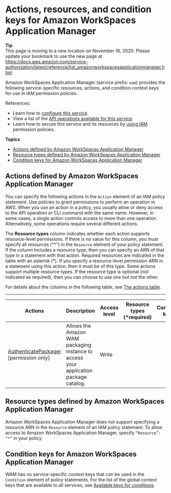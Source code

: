 # Actions, resources, and condition keys for Amazon WorkSpaces Application Manager<a name="list_amazonworkspacesapplicationmanager"></a>

**Tip**  
This page is moving to a new location on November 16, 2020\. Please update your bookmark to use the new page at [https://docs\.aws\.amazon\.com/service\-authorization/latest/reference/list\_amazonworkspacesapplicationmanager\.html](https://docs.aws.amazon.com/service-authorization/latest/reference/list_amazonworkspacesapplicationmanager.html)\. 

Amazon WorkSpaces Application Manager \(service prefix: `wam`\) provides the following service\-specific resources, actions, and condition context keys for use in IAM permission policies\.

References:
+ Learn how to [configure this service](https://docs.aws.amazon.com/wam/latest/adminguide/iam.html)\.
+ View a list of the [API operations available for this service](https://docs.aws.amazon.com/wam/latest/adminguide/)\.
+ Learn how to secure this service and its resources by [using IAM](https://docs.aws.amazon.com/wam/latest/adminguide/iam.html) permission policies\.

**Topics**
+ [Actions defined by Amazon WorkSpaces Application Manager](#amazonworkspacesapplicationmanager-actions-as-permissions)
+ [Resource types defined by Amazon WorkSpaces Application Manager](#amazonworkspacesapplicationmanager-resources-for-iam-policies)
+ [Condition keys for Amazon WorkSpaces Application Manager](#amazonworkspacesapplicationmanager-policy-keys)

## Actions defined by Amazon WorkSpaces Application Manager<a name="amazonworkspacesapplicationmanager-actions-as-permissions"></a>

You can specify the following actions in the `Action` element of an IAM policy statement\. Use policies to grant permissions to perform an operation in AWS\. When you use an action in a policy, you usually allow or deny access to the API operation or CLI command with the same name\. However, in some cases, a single action controls access to more than one operation\. Alternatively, some operations require several different actions\.

The **Resource types** column indicates whether each action supports resource\-level permissions\. If there is no value for this column, you must specify all resources \("\*"\) in the `Resource` element of your policy statement\. If the column includes a resource type, then you can specify an ARN of that type in a statement with that action\. Required resources are indicated in the table with an asterisk \(\*\)\. If you specify a resource\-level permission ARN in a statement using this action, then it must be of this type\. Some actions support multiple resource types\. If the resource type is optional \(not indicated as required\), then you can choose to use one but not the other\.

For details about the columns in the following table, see [The actions table](reference_policies_actions-resources-contextkeys.md#actions_table)\.


****  

| Actions | Description | Access level | Resource types \(\*required\) | Condition keys | Dependent actions | 
| --- | --- | --- | --- | --- | --- | 
|   [ AuthenticatePackager ](https://docs.aws.amazon.com/wam/latest/adminguide/iam.html) \[permission only\] | Allows the Amazon WAM packaging instance to access your application package catalog\. | Write |  |  |  | 

## Resource types defined by Amazon WorkSpaces Application Manager<a name="amazonworkspacesapplicationmanager-resources-for-iam-policies"></a>

Amazon WorkSpaces Application Manager does not support specifying a resource ARN in the `Resource` element of an IAM policy statement\. To allow access to Amazon WorkSpaces Application Manager, specify `“Resource”: “*”` in your policy\.

## Condition keys for Amazon WorkSpaces Application Manager<a name="amazonworkspacesapplicationmanager-policy-keys"></a>

WAM has no service\-specific context keys that can be used in the `Condition` element of policy statements\. For the list of the global context keys that are available to all services, see [Available keys for conditions](reference_policies_condition-keys.html#AvailableKeys)\.